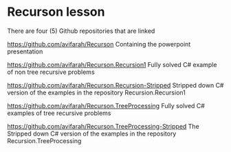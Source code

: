 # Recurson lesson 

There are four (5) Github repositories that are linked

https://github.com/avifarah/Recurson
Containing the powerpoint presentation

https://github.com/avifarah/Recurson.Recursion1
Fully solved C# example of non tree recursive problems

https://github.com/avifarah/Recurson.Recursion-Stripped
Stripped down C# version of the examples in the repository Recursion.Recursion1

https://github.com/avifarah/Recurson.TreeProcessing
Fully solved C# examples of tree recursive problems

https://github.com/avifarah/Recurson.TreeProcessing-Stripped
The Stripped down C# version of the examples in the repository Recursion.TreeProcessing


